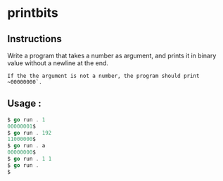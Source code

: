 # printbits
## Instructions

Write a program that takes a number as argument, and prints it in binary value without a newline at the end.

    If the the argument is not a number, the program should print ~00000000`.

## Usage :
```go
$ go run . 1
00000001$
$ go run . 192
11000000$
$ go run . a
00000000$
$ go run . 1 1
$ go run .
$
```